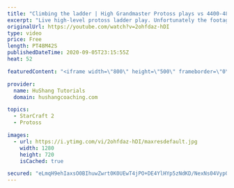 ```yaml
---
title: "Climbing the ladder | High Grandmaster Protoss plays vs 4400-4800 players"
excerpt: "Live high-level protoss ladder play. Unfortunately the footage came out quite choppy at some points and I was considering just not posting today, but I will post it anyways in case a few of you want to watch still. I'm trying to figure out what the cause of the lag is and hopefully I can get some cleaner"
originalUrl: https://youtube.com/watch?v=2ohfdaz-hDI
type: video
price: Free
length: PT48M42S
publishedDateTime: 2020-09-05T23:15:55Z
heat: 52

featuredContent: "<iframe width=\"800\" height=\"500\" frameborder=\"0\" src=\"https://www.youtube.com/embed/2ohfdaz-hDI\" allow=\"accelerometer; autoplay; encrypted-media; gyroscope; picture-in-picture\" allowfullscreen></iframe>"

provider:
  name: HuShang Tutorials
  domain: hushangcoaching.com

topics:
  - StarCraft 2
  - Protoss

images:
  - url: https://i.ytimg.com/vi/2ohfdaz-hDI/maxresdefault.jpg
    width: 1280
    height: 720
    isCached: true

secured: "eLmqH9ehIaxsO0BIhuwZwrt0K0UEwT4jPO+DE4YlHYp5zNdKD/NexNs04VypQQofj76MeL06DmVl7RqbQBGNblDjKYjbjZDdD3zNRfvfEEBX9r9TlmvrZeuIxPbiPc7G2JSy+hBawX1KPjKOQBjUzIDkSSKXAfzaAQCTN9iru9v3hq65YheIcEofeyOF84b13XfytPiMwDPc/7E5chjOBouRERQrO3HR9UjLy3bxJMTd7+Jirq8FhW8rNXlv5JqQHKEfZ47uiuYLJ/BuOFl2e+dlF+cAACHRdkAcgQ0z9rOQxmzkX8Pf9+pUjog82HqDMbDDkP1qQH5+owk9jKDdFWZcibinYnPjSIKCEfKRoOdaDzreyeTGGh0VxUMKA++vFOK36llFJbriG3ULXwSevhF14k2o34ahCygicS65gjE=;ycKFoU6+SnBb6h7LbSDu9g=="
---
```


